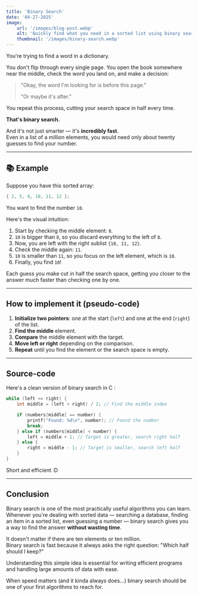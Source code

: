 ```yaml
---
title: 'Binary Search'
date: '04-27-2025'
image:
    url: '/images/blog-post.webp'
    alt: 'Quickly find what you need in a sorted list using binary search.'
    thumbnail: '/images/binary-search.webp'
---
```

You're trying to find a word in a dictionary.

You don't flip through every single page. You open the book somewhere near the middle, check the word you land on, and make a decision:

> "Okay, the word I'm looking for is before this page."
>
> "Or maybe it's after."

You repeat this process, cutting your search space in half every time.

**That's binary search.**

And it's not just smarter — it's **incredibly fast**.  
Even in a list of a million elements, you would need only about twenty guesses to find your number.

---

## 📚 Example

Suppose you have this sorted array:

```c
{ 2, 5, 8, 10, 11, 12 };
```

You want to find the number `10`.

Here's the visual intuition:

1. Start by checking the middle element: `8`.
2. `10` is bigger than `8`, so you discard everything to the left of `8`.
3. Now, you are left with the right sublist `{10, 11, 12}`.
4. Check the middle again: `11`.
5. `10` is smaller than `11`, so you focus on the left element, which is `10`.
6. Finally, you find `10`!

Each guess you make cut in half the search space, getting you closer to the answer much faster than checking one by one.

---

## How to implement it (pseudo-code)

1. **Initialize two pointers**: one at the start (`left`) and one at the end (`right`) of the list.
2. **Find the middle** element.
3. **Compare** the middle element with the target.
4. **Move left or right** depending on the comparison.
5. **Repeat** until you find the element or the search space is empty.

---

## Source-code

Here's a clean version of binary search in C :

```c
while (left <= right) {
    int middle = (left + right) / 2; // Find the middle index

    if (numbers[middle] == number) {
        printf("Found: %d\n", number); // Found the number
        break;
    } else if (numbers[middle] < number) {
        left = middle + 1; // Target is greater, search right half
    } else {
        right = middle - 1; // Target is smaller, search left half
    }
}
```

Short and efficient :D

---

## Conclusion

Binary search is one of the most practically useful algorithms you can learn.  
Whenever you're dealing with sorted data — searching a database, finding an item in a sorted list, even guessing a number — binary search gives you a way to find the answer **without wasting time**.

It doesn't matter if there are ten elements or ten million.  
Binary search is fast because it always asks the right question: "Which half should I keep?"

Understanding this simple idea is essential for writing efficient programs and handling large amounts of data with ease.

When speed matters (and it kinda always does...) binary search should be one of your first algorithms to reach for.

